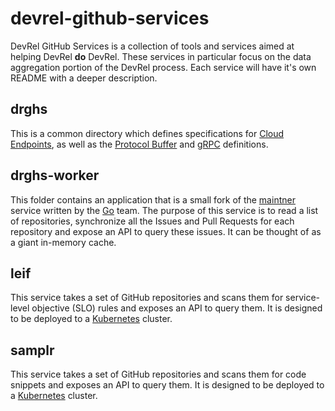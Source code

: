 # devrel-github-services

DevRel GitHub Services is a collection of tools and services aimed
at helping DevRel **do** DevRel. These services in particular focus on the
data aggregation portion of the DevRel process.
Each service will have it's own README with a deeper description.

## drghs

This is a common directory which defines specifications for
[Cloud Endpoints](https://cloud.google.com/endpoints), as well as the
[Protocol Buffer](https://developers.google.com/protocol-buffers/) and
[gRPC](https://grpc.io) definitions.

## drghs-worker

This folder contains an application that is a small fork of the
[maintner](https://github.com/golang/build/tree/master/maintner) service
written by the [Go](https://golang.org) team. The purpose of this service is
to read a list of repositories, synchronize all the Issues and Pull Requests
for each repository and expose an API to query these issues.
It can be thought of as a giant in-memory cache.

## leif

This service takes a set of GitHub repositories and scans them for service-level objective (SLO) rules and exposes an API to query them. It is designed to be deployed to a
[Kubernetes](https://kubernetes.io) cluster.

## samplr

This service takes a set of GitHub repositories and scans them for code
snippets and exposes an API to query them. It is designed to be deployed to a
[Kubernetes](https://kubernetes.io) cluster.
